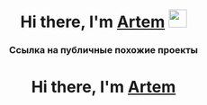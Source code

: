 <h1 align="center">Hi there, I'm <a href="https://daniilshat.ru/" target="_blank">Artem</a> 
<img src="https://github.com/blackcater/blackcater/raw/main/images/Hi.gif" height="32"/></h1>
<h3 align="center">Ссылка на публичные похожие проекты</h3>
<h1 align="center">Hi there, I'm <a href="https://daniilshat.ru](https://github.com/xxxXalleNxxx/ShowRoom-API/" target="_blank">Artem</a> 
